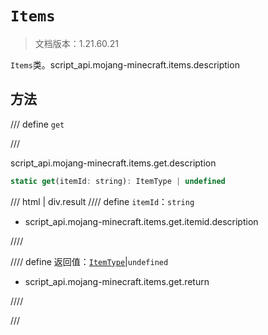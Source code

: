 # `Items`

> 文档版本：1.21.60.21

`Items`类。script_api.mojang-minecraft.items.description

## 方法

/// define
`get`


///

script_api.mojang-minecraft.items.get.description

```js
static get(itemId: string): ItemType | undefined
```

/// html | div.result
//// define
`itemId`：`string`

- script_api.mojang-minecraft.items.get.itemid.description


////

//// define
返回值：[`ItemType`](./itemtype.md)|`undefined`

- script_api.mojang-minecraft.items.get.return


////

///

